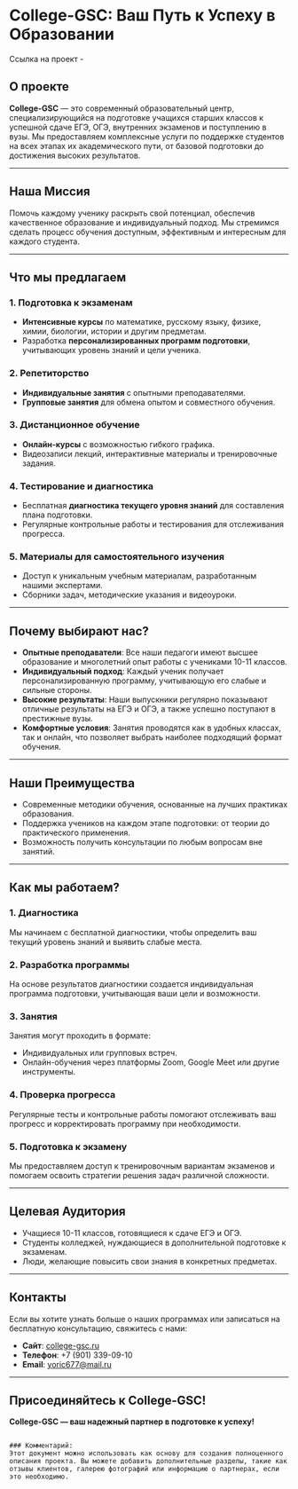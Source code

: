 # College-GSC: Ваш Путь к Успеху в Образовании

Ссылка на проект -


## О проекте

**College-GSC** — это современный образовательный центр, специализирующийся на подготовке учащихся старших классов к успешной сдаче ЕГЭ, ОГЭ, внутренних экзаменов и поступлению в вузы. Мы предоставляем комплексные услуги по поддержке студентов на всех этапах их академического пути, от базовой подготовки до достижения высоких результатов.

---

## Наша Миссия

Помочь каждому ученику раскрыть свой потенциал, обеспечив качественное образование и индивидуальный подход. Мы стремимся сделать процесс обучения доступным, эффективным и интересным для каждого студента.

---

## Что мы предлагаем

### 1. Подготовка к экзаменам
- **Интенсивные курсы** по математике, русскому языку, физике, химии, биологии, истории и другим предметам.
- Разработка **персонализированных программ подготовки**, учитывающих уровень знаний и цели ученика.

### 2. Репетиторство
- **Индивидуальные занятия** с опытными преподавателями.
- **Групповые занятия** для обмена опытом и совместного обучения.

### 3. Дистанционное обучение
- **Онлайн-курсы** с возможностью гибкого графика.
- Видеозаписи лекций, интерактивные материалы и тренировочные задания.

### 4. Тестирование и диагностика
- Бесплатная **диагностика текущего уровня знаний** для составления плана подготовки.
- Регулярные контрольные работы и тестирования для отслеживания прогресса.

### 5. Материалы для самостоятельного изучения
- Доступ к уникальным учебным материалам, разработанным нашими экспертами.
- Сборники задач, методические указания и видеоуроки.

---

## Почему выбирают нас?

- **Опытные преподаватели**: Все наши педагоги имеют высшее образование и многолетний опыт работы с учениками 10-11 классов.
- **Индивидуальный подход**: Каждый ученик получает персонализированную программу, учитывающую его слабые и сильные стороны.
- **Высокие результаты**: Наши выпускники регулярно показывают отличные результаты на ЕГЭ и ОГЭ, а также успешно поступают в престижные вузы.
- **Комфортные условия**: Занятия проводятся как в удобных классах, так и онлайн, что позволяет выбрать наиболее подходящий формат обучения.

---

## Наши Преимущества

- Современные методики обучения, основанные на лучших практиках образования.
- Поддержка учеников на каждом этапе подготовки: от теории до практического применения.
- Возможность получить консультации по любым вопросам вне занятий.

---

## Как мы работаем?

### 1. Диагностика
Мы начинаем с бесплатной диагностики, чтобы определить ваш текущий уровень знаний и выявить слабые места.

### 2. Разработка программы
На основе результатов диагностики создается индивидуальная программа подготовки, учитывающая ваши цели и возможности.

### 3. Занятия
Занятия могут проходить в формате:
- Индивидуальных или групповых встреч.
- Онлайн-обучения через платформы Zoom, Google Meet или другие инструменты.

### 4. Проверка прогресса
Регулярные тесты и контрольные работы помогают отслеживать ваш прогресс и корректировать программу при необходимости.

### 5. Подготовка к экзамену
Мы предоставляем доступ к тренировочным вариантам экзаменов и помогаем освоить стратегии решения задач различной сложности.

---

## Целевая Аудитория

- Учащиеся 10-11 классов, готовящиеся к сдаче ЕГЭ и ОГЭ.
- Студенты колледжей, нуждающиеся в дополнительной подготовке к экзаменам.
- Люди, желающие повысить свои знания в конкретных предметах.

---

## Контакты

Если вы хотите узнать больше о наших программах или записаться на бесплатную консультацию, свяжитесь с нами:

- **Сайт**: [college-gsc.ru](https://college-gsc.ru/)
- **Телефон**: +7 (901) 339-09-10
- **Email**: yoric677@mail.ru


---

## Присоединяйтесь к College-GSC!

**College-GSC — ваш надежный партнер в подготовке к успеху!**
```

### Комментарий:
Этот документ можно использовать как основу для создания полноценного описания проекта. Вы можете добавить дополнительные разделы, такие как отзывы клиентов, галерею фотографий или информацию о партнерах, если это необходимо.
